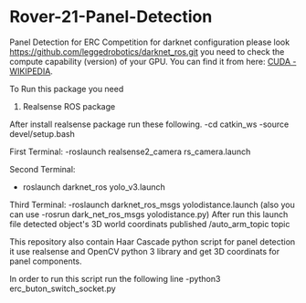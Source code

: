 # Rover-21-Panel-Detection
Panel Detection for ERC Competition for darknet configuration please look https://github.com/leggedrobotics/darknet_ros.git you need to check the compute capability (version) of your GPU. You can find it from here: [CUDA - WIKIPEDIA](https://en.wikipedia.org/wiki/CUDA#Supported_GPUs).

To Run this package you need
1. Realsense ROS package

After install realsense package run these following.
-cd catkin_ws
-source devel/setup.bash

First Terminal:
-roslaunch realsense2_camera rs_camera.launch

Second Terminal:
- roslaunch darknet_ros yolo_v3.launch

Third Terminal:
-roslaunch darknet_ros_msgs yolodistance.launch (also you can use -rosrun dark_net_ros_msgs yolodistance.py)
After run this launch file detected object's 3D world coordinats published /auto_arm_topic topic

This repository also contain Haar Cascade python script for panel detection it use realsense and OpenCV python 3 library and get 3D coordinats for panel components.

In order to run this script run the following line
-python3 erc_buton_switch_socket.py
